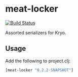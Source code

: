 # meat-locker

[![Build Status](https://secure.travis-ci.org/sritchie/meat-locker.png?branch=master)](http://travis-ci.org/sritchie/meat-locker)

Assorted serializers for Kryo.

## Usage

Add the following to project.clj:

```clojure
[meat-locker "0.2.2-SNAPSHOT"]
```
